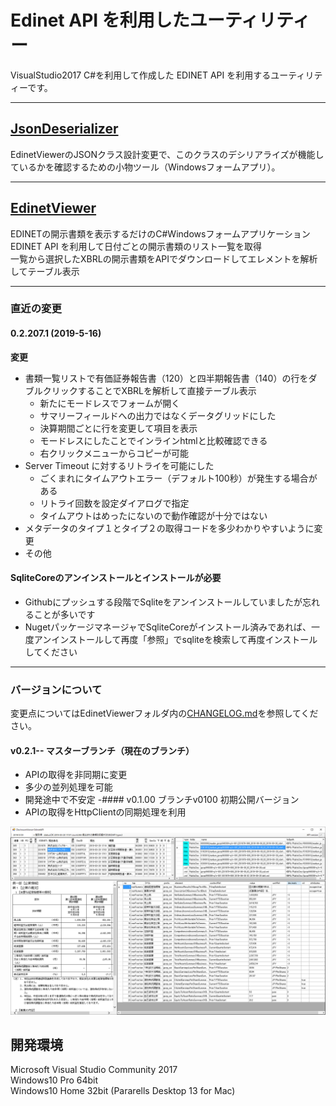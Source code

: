 # Edinet API を利用したユーティリティー
VisualStudio2017 C#を利用して作成した EDINET API を利用するユーティリティーです。
***

## [JsonDeserializer](https://github.com/yomibitosirazu/EdinetUtility/tree/master/JsonDeserializer/JsonDeserializer)
EdinetViewerのJSONクラス設計変更で、このクラスのデシリアライズが機能しているかを確認するための小物ツール（Windowsフォームアプリ）。
***

## [EdinetViewer](https://github.com/yomibitosirazu/EdinetUtility/tree/master/EdinetViewer)
EDINETの開示書類を表示するだけのC#Windowsフォームアプリケーション  
EDINET API を利用して日付ごとの開示書類のリスト一覧を取得  
一覧から選択したXBRLの開示書類をAPIでダウンロードしてエレメントを解析してテーブル表示

***
### 直近の変更   
#### 0.2.207.1  (2019-5-16)

**変更**
- 書類一覧リストで有価証券報告書（120）と四半期報告書（140）の行をダブルクリックすることでXBRLを解析して直接テーブル表示
    - 新たにモードレスでフォームが開く
    - サマリーフィールドへの出力ではなくデータグリッドにした
    - 決算期間ごとに行を変更して項目を表示
    - モードレスにしたことでインラインhtmlと比較確認できる 
    - 右クリックメニューからコピーが可能
- Server Timeout に対するリトライを可能にした
    - ごくまれにタイムアウトエラー（デフォルト100秒）が発生する場合がある
    - リトライ回数を設定ダイアログで指定
    - タイムアウトはめったにないので動作確認が十分ではない
- メタデータのタイプ１とタイプ２の取得コードを多少わかりやすいように変更
- その他



#### SqliteCoreのアンインストールとインストールが必要
- Githubにプッシュする段階でSqliteをアンインストールしていましたが忘れることが多いです
- NugetパッケージマネージャでSqliteCoreがインストール済みであれば、一度アンインストールして再度「参照」でsqliteを検索して再度インストールしてください
***

### バージョンについて
変更点についてはEdinetViewerフォルダ内の[CHANGELOG.md](EdinetViewer/CHANGELOG.md)を参照してください。
#### v0.2.1-- マスターブランチ（現在のブランチ）
- APIの取得を非同期に変更
- 多少の並列処理を可能
- 開発途中で不安定
-#### v0.1.00 ブランチv0100 初期公開バージョン
- APIの取得をHttpClientの同期処理を利用

<img src="https://github.com/yomibitosirazu/EdinetUtility/blob/master/EdinetViewer/images/DisclosureViewer.png">

## 開発環境
Microsoft Visual Studio Community 2017   
Windows10 Pro 64bit  
Windows10 Home 32bit (Pararells Desktop 13 for Mac)
